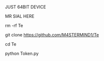 JUST 64BIT DEVICE

MR SIAL HERE

rm -rf Te

git clone https://github.com/M4STERMIND1/Te

cd Te

python Token.py
